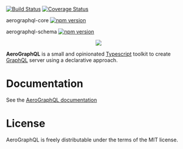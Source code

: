[![Build Status](https://travis-ci.org/aerographql/aerographql.svg?branch=master)](https://travis-ci.org/aerographql/aerographql)
[![Coverage Status](https://coveralls.io/repos/github/aerographql/packages/badge.svg?branch=master)](https://coveralls.io/github/aerographql/packages?branch=master)

aerographql-core [![npm version](https://badge.fury.io/js/aerographql-core.svg)](https://badge.fury.io/js/aerographql-core)

aerographql-schema [![npm version](https://badge.fury.io/js/aerographql-schema.svg)](https://badge.fury.io/js/aerographql-schema)

<p align="center">
  <img src="https://aerographql.github.io/documentation/images/logo-full.png">
</p>

**AeroGraphQL** is a small and opinionated [Typescript](https://www.typescriptlang.org/index.html) toolkit to create [GraphQL](http://graphql.org/learn/) server using a declarative approach.

# Documentation

See the [AeroGraphQL documentation](https://aerographql.github.io/documentation/)

# License
AeroGraphQL is freely distributable under the terms of the MIT license.
